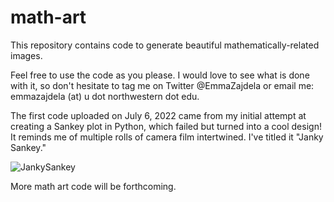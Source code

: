 # math-art
This repository contains code to generate beautiful mathematically-related images. 

Feel free to use the code as you please. I would love to see what is done with it, so don't hesitate to tag me on Twitter @EmmaZajdela or email me: emmazajdela (at) u dot northwestern dot edu. 

The first code uploaded on July 6, 2022 came from my initial attempt at creating a Sankey plot in Python, which failed but turned into a cool design! It reminds me of multiple rolls of camera film intertwined. I've titled it "Janky Sankey." 

![JankySankey](https://user-images.githubusercontent.com/57106544/177566204-dc22883b-742a-4f0e-9e39-80a557bb0a4b.png)


More math art code will be forthcoming. 
